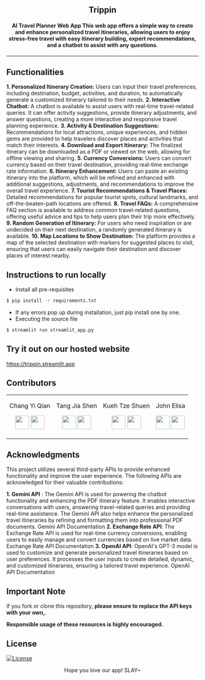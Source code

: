 <p align="center">
	<h2 align="center">Trippin</h2>
	<h4 align="center"> AI Travel Planner Web App
This web app offers a simple way to create and enhance personalized travel itineraries, allowing users to enjoy stress-free travel with easy itinerary building, expert recommendations, and a chatbot to assist with any questions.
<h4>
</p>

---

## Functionalities
**1. Personalized Itinerary Creation:**
   Users can input their travel preferences, including destination, budget, activities, and duration, to automatically generate a customized itinerary tailored to their needs. 
**2. Interactive Chatbot:**
   A chatbot is available to assist users with real-time travel-related queries. It can offer activity suggestions, provide itinerary adjustments, and answer questions, creating a more interactive and responsive travel planning experience.
**3. Activity & Destination Suggestions:**
   Recommendations for local attractions, unique experiences, and hidden gems are provided to help travelers discover places and activities that match their interests.
**4. Download and Export Itinerary:**
   The finalized itinerary can be downloaded as a PDF or viewed on the web, allowing for offline viewing and sharing. 
**5. Currency Conversions:**
   Users can convert currency based on their travel destination, providing real-time exchange rate information. 
**6. Itinerary Enhancement:**
   Users can paste an existing itinerary into the platform, which will be refined and enhanced with additional suggestions, adjustments, and recommendations to improve the overall travel experience.
**7. Tourist Recommendations & Travel Places:**
   Detailed recommendations for popular tourist spots, cultural landmarks, and off-the-beaten-path locations are offered. 
**8. Travel FAQs:**
   A comprehensive FAQ section is available to address common travel-related questions, offering useful advice and tips to help users plan their trip more effectively.
**9. Random Generation of Itinerary:**
   For users who need inspiration or are undecided on their next destination, a randomly generated itinerary is available. 
**10. Map Locations to Show Destination:**
   The platform provides a map of the selected destination with markers for suggested places to visit, ensuring that users can easily navigate their destination and discover places of interest nearby.
<br>


## Instructions to run locally
* Install all pre-requisites 
```bash
$ pip install -r requirements.txt
```
* If any errors pop up during installation, just pip install one by one.
* Executing the source file
```bash
$ streamlit run streamlit_app.py
```


## Try it out on our hosted website
https://trippin.streamlit.app


## Contributors

<table>
<tr align="center">


<td>

Chang Yi Qian

<p align="center">

</p>
<p align="center">
<a href = "https://github.com/yiqianee"><img src = "http://www.iconninja.com/files/241/825/211/round-collaboration-social-github-code-circle-network-icon.svg" width="36" height = "36"/></a>
<a href = "https://www.linkedin.com/in/yi-qian-chang-048420228/">
<img src = "http://www.iconninja.com/files/863/607/751/network-linkedin-social-connection-circular-circle-media-icon.svg" width="36" height="36"/>
</a>
</p>
</td>


<td>

Tang Jia Shen
<p align="center">

</p>
<p align="center">
<a href = "https://github.com/lazy-llama69"><img src = "http://www.iconninja.com/files/241/825/211/round-collaboration-social-github-code-circle-network-icon.svg" width="36" height = "36"/></a>
<a href = "https://www.linkedin.com/in/jia-shen-tang-b1a564170/">
<img src = "http://www.iconninja.com/files/863/607/751/network-linkedin-social-connection-circular-circle-media-icon.svg" width="36" height="36"/>
</a>
</p>
</td>


<td>

Kueh Tze Shuen 
<p align="center">

</p>
<p align="center">
<a href = "https://github.com/KuehTzeShuen"><img src = "http://www.iconninja.com/files/241/825/211/round-collaboration-social-github-code-circle-network-icon.svg" width="36" height = "36"/></a>
<a href = "https://www.linkedin.com/in/shuen-kueh-89157723b/">
<img src = "http://www.iconninja.com/files/863/607/751/network-linkedin-social-connection-circular-circle-media-icon.svg" width="36" height="36"/>
</a>
</p>
</td>



<td>

John Elisa
<p align="center">
</p>
<p align="center">
<a href = "https://github.com/johnbobelisa">
<img src = "http://www.iconninja.com/files/241/825/211/round-collaboration-social-github-code-circle-network-icon.svg" width="36" height = "36"/></a>
<a href = "https://www.linkedin.com/in/john-elisa-aa5843206/">
<img src = "http://www.iconninja.com/files/863/607/751/network-linkedin-social-connection-circular-circle-media-icon.svg" width="36" height="36"/>
</a>
</p>
</td>
</tr>
  </table>
  
## Acknowledgments

This project utilizes several third-party APIs to provide enhanced functionality and improve the user experience. The following APIs are acknowledged for their valuable contributions:

**1. Gemini API** : The Gemini API is used for powering the chatbot functionality and enhancing the PDF itinerary feature. It enables interactive conversations with users, answering travel-related queries and providing real-time assistance. The Gemini API also helps enhance the personalized travel itineraries by refining and formatting them into professional PDF documents. Gemini API Documentation
**2. Exchange Rate API**: The Exchange Rate API is used for real-time currency conversions, enabling users to easily manage and convert currencies based on live market data. Exchange Rate API Documentation
**3. OpenAI API**: OpenAI's GPT-3 model is used to customize and generate personalized travel itineraries based on user preferences. It processes the user inputs to create detailed, dynamic, and customized itineraries, ensuring a tailored travel experience. OpenAI API Documentation


## Important Note

If you fork or clone this repository, **please ensure to replace the API keys with your own,**. 

**Responsible usage of these resources is highly encouraged.**


## License
[![License](http://img.shields.io/:license-mit-blue.svg?style=flat-square)](http://badges.mit-license.org)

<p align="center">
	Hope you love our app! SLAY~ </a>
</p>


